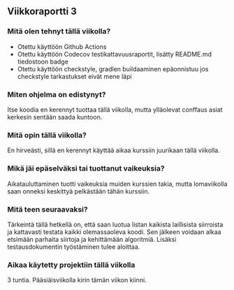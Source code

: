 ## Viikkoraportti 3

### Mitä olen tehnyt tällä viikolla?

- Otettu käyttöön Github Actions
- Otettu käyttöön Codecov testikattavuusraportit, lisätty README.md tiedostoon badge
- Otettu käyttöön checkstyle, gradlen buildaaminen epäonnistuu jos checkstyle tarkastukset eivät mene läpi

### Miten ohjelma on edistynyt?

Itse koodia en kerennyt tuottaa tällä viikolla, mutta ylläolevat conffaus asiat kerkesin sentään saada kuntoon.

### Mitä opin tällä viikolla?

En hirveästi, sillä en kerennyt käyttää aikaa kurssiin juurikaan tällä viikolla.

### Mikä jäi epäselväksi tai tuottanut vaikeuksia?

Aikatauluttaminen tuotti vaikeuksia muiden kurssien takia, mutta lomaviikolla saan onneksi keskittyä pelkästään tähän kurssiin.

### Mitä teen seuraavaksi?

Tärkeintä tällä hetkellä on, että saan luotua listan kaikista laillisista siirroista ja kattavasti testata kaikki olemassaoleva koodi. Sen jälkeen voidaan alkaa etsimään parhaita siirtoja ja kehittämään algoritmiä. Lisäksi testausdokumentin työstäminen tulee aloittaa.

### Aikaa käytetty projektiin tällä viikolla

3 tuntia. Pääsiäisviikolla kirin tämän viikon kiinni.